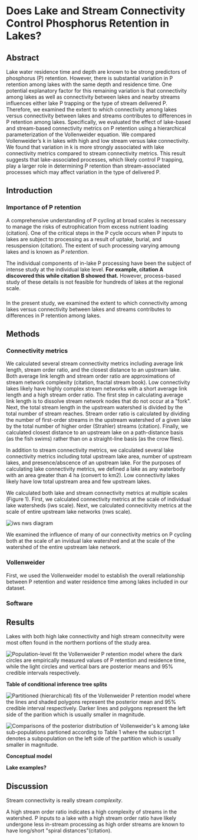 # Does Lake and Stream Connectivity Control Phosphorus Retention in Lakes?

## Abstract

Lake water residence time and depth are known to be strong predictors of phosphorus (P) retention. However, there is substantial variation in P retention among lakes with the same depth and residence time. One potential explanatory factor for this remaining variation is that connectivity among lakes as well as connectivity between lakes and nearby streams influences either lake P trapping or the type of stream delivered P. Therefore, we examined the extent to which connectivity among lakes versus connectivity between lakes and streams contributes to differences in P retention among lakes. Specifically, we evaluated the effect of lake-based and stream-based connectivity metrics on P retention using a hierarchical parameterization of the Vollenweider equation. We compared Vollenweider’s k in lakes with high and low stream versus lake connectivity. We found that variation in k is more strongly associated with lake connectivity metrics compared to stream connectivity metrics. This result suggests that lake-associated processes, which likely control P trapping, play a larger role in determining P retention than stream-associated processes which may affect variation in the type of delivered P.

## Introduction

### Importance of P retention

A comprehensive understanding of P cycling at broad scales is necessary to manage the risks of eutrophication from excess nutrient loading (citation). One of the critical steps in the P cycle occurs when P inputs to lakes are subject to processing as a result of uptake, burial, and resuspension (citation). The extent of such processing varying amoung lakes and is known as _P retention_. 

The individual components of in-lake P processing have been the subject of intense study at the individual lake level. **For example, citation A discovered this while citation B showed that.** However, process-based study of these details is not feasible for hundreds of lakes at the regional scale. 

### 

In the present study, we examined the extent to which connectivity among lakes versus connectivity between lakes and streams contributes to differences in P retention among lakes.

## Methods

### Connectivity metrics

We calculated several stream connectivity metrics including average link length, stream order ratio, and the closest distance to an upstream lake. Both average link length and stream order ratio are approximations of stream network complexity (citation, fractal stream book). Low connectivity lakes likely have highly complex stream networks with a short average link length and a high stream order ratio. The first step in calculating average link length is to dissolve stream network nodes that do not occur at a "fork". Next, the total stream length in the upstream watershed is divided by the total number of stream reaches. Stream order ratio is calculated by dividing the number of first-order streams in the upstream watershed of a given lake by the total number of higher order (Strahler) streams (citation). Finally, we calculated closest distance to an upstream lake on a path-distance basis (as the fish swims) rather than on a straight-line basis (as the crow flies).

In addition to stream connectivity metrics, we calculated several lake connectivity metrics including total upstream lake area, number of upstream lakes, and presence/abscence of an upstream lake. For the purposes of calculating lake connectivity metrics, we defined a lake as any waterbody with an area greater than 4 ha (convert to km2). Low connectivity lakes likely have low total upstream area and few upstream lakes. 

We calculated both lake and stream connectivity metrics at multiple scales (Figure 1). First, we calculated connectivity metrics at the scale of individual lake watersheds (iws scale). Next, we calculated connecitivity metrics at the scale of entire upstream lake networks (nws scale). 

![iws nws diagram](figures/iws_nws.png)

We examined the influence of many of our connectivity metrics on P cycling both at the scale of an invidual lake watershed and at the scale of the watershed of the entire upstream lake network. 

### Vollenweider

First, we used the Vollenweider model to establish the overall relationship between P retention and water residence time among lakes included in our dataset. 

### Software

## Results

Lakes with both high lake connectivity and high stream connecitvity were most often found in the northern portions of the study area.

![Population-level fit the Vollenweider P retention model where the dark circles are empirically measured values of P retention and residence time, while the light circles and vertical bars are posterior means and 95% credible intervals respectively.](/home/jose/Documents/Science/Dissertation/Analysis/public/dissertation-analysis_files/figure-html/global_vollenweider-1.png)

**Table of conditional inference tree splits**

![Partitioned (hierarchical) fits of the Vollenweider P retention model where the lines and shaded polygons represent the posterior mean and 95% credible interval respectively. Darker lines and polygons represent the left side of the parition which is usually smaller in magnitude.](/home/jose/Documents/Science/Dissertation/Analysis/public/dissertation-analysis_files/figure-html/model_on_partitions-2.png)

![Comparisons of the posterior distribution of Vollenweider's k among lake sub-populations partioned according to Table 1 where the subscript 1 denotes a subpopulation on the left side of the partition which is usually smaller in magnitude.](/home/jose/Documents/Science/Dissertation/Analysis/public/dissertation-analysis_files/figure-html/model_on_partitions-1.png)

**Conceptual model**

**Lake examples?**

## Discussion

Stream connectivity is really stream _complexity_. 

A high stream order ratio indicates a high complexity of streams in the watershed. P inputs to a lake with a high stream order ratio have likely undergone less in-stream processing as high order streams are known to have long/short "spiral distances"(citation).